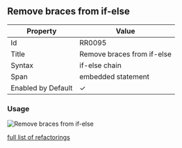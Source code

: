 ## Remove braces from if\-else

| Property | Value |
| -------- | ----- |
| Id | RR0095 |
| Title | Remove braces from if\-else |
| Syntax | if\-else chain |
| Span | embedded statement |
| Enabled by Default | &#x2713; |

### Usage

![Remove braces from if\-else](../../images/refactorings/RemoveBracesFromIfElse.png)

[full list of refactorings](Refactorings.md)